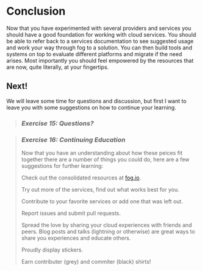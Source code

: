 # Conclusion

Now that you have experimented with several providers and services you should have a good foundation for working with cloud services. You should be able to refer back to a services documentation to see suggested usage and work your way through fog to a solution.  You can then build tools and systems on top to evaluate different platforms and migrate if the need arises. Most importantly you should feel empowered by the resources that are now, quite literally, at your fingertips.

## Next!

We will leave some time for questions and discussion, but first I want to leave you with some suggestions on how to continue your learning.


> ### *Exercise 15: Questions?*

> ### *Exercise 16: Continuing Education*
>
> Now that you have an understanding about how these peices fit together there are a number of things you could do, here are a few suggestions for further learning:
>
> Check out the consolidated resources at [fog.io](http://fog.io).
>
> Try out more of the services, find out what works best for you.
>
> Contribute to your favorite services or add one that was left out.
>
> Report issues and submit pull requests.
>
> Spread the love by sharing your cloud experiences with friends and peers. Blog posts and talks (lightning or otherwise) are great ways to share you experiences and educate others.
>
> Proudly display stickers.
>
> Earn contributer (grey) and commiter (black) shirts!
